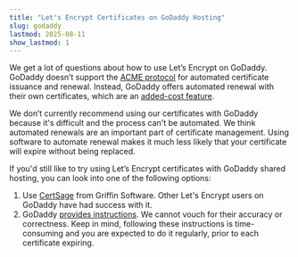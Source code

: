 ```yaml
---
title: "Let's Encrypt Certificates on GoDaddy Hosting"
slug: godaddy
lastmod: 2025-08-11
show_lastmod: 1
---
```


We get a lot of questions about how to use Let’s Encrypt on GoDaddy. GoDaddy doesn’t support the [ACME protocol](https://tools.ietf.org/html/rfc8555) for automated certificate issuance and renewal. Instead, GoDaddy offers automated renewal with their own certificates, which are an [added-cost feature](https://www.godaddy.com/web-security/ssl-certificate).

We don’t currently recommend using our certificates with GoDaddy because it's difficult and the process can't be automated. We think automated renewals are an important part of certificate management. Using software to automate renewal makes it much less likely that your certificate will expire without being replaced.

If you'd still like to try using Let’s Encrypt certificates with GoDaddy shared hosting, you can look into one of the following options:

1. Use [CertSage](https://certsage.com/) from Griffin Software. Other Let's Encrypt users on GoDaddy have had success with it. 
2. GoDaddy [provides instructions](https://www.godaddy.com/help/install-a-lets-encrypt-certificate-on-your-cpanel-hosting-account-28023). We cannot vouch for their accuracy or correctness. Keep in mind, following these instructions is time-consuming and you are expected to do it regularly, prior to each certificate expiring.
